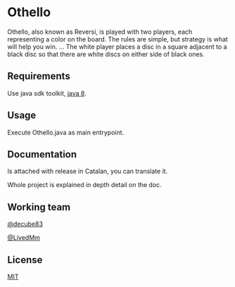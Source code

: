 # Othello

Othello, also known as Reversi, is played with two players, each representing a color on the board. The rules are simple, but strategy is what will help you win. ... The white player places a disc in a square adjacent to a black disc so that there are white discs on either side of black ones.

## Requirements

Use java sdk toolkit, [java 8](https://www.oracle.com/technetwork/java/javase/downloads/jdk8-downloads-2133151.html).


## Usage

Execute Othello.java as main entrypoint.

## Documentation

Is attached with release in Catalan, you can translate it.

Whole project is explained in depth detail on the doc.

## Working team

[@decube83](https://github.com/decube83/)

[@LivedMm](https://github.com/LivedMm/)

## License
[MIT](https://choosealicense.com/licenses/mit/)
